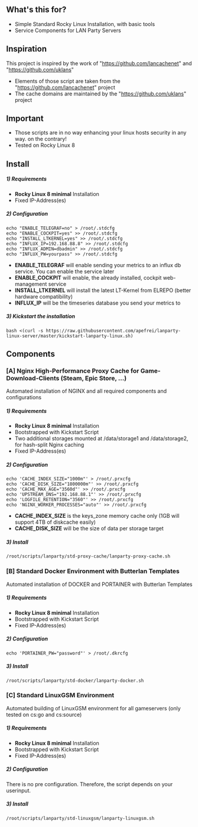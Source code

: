 ## What's this for?

* Simple Standard Rocky Linux Installation, with basic tools
* Service Components for LAN Party Servers

## Inspiration

This project is inspired by the work of "https://github.com/lancachenet" and "https://github.com/uklans"

* Elements of those script are taken from the "https://github.com/lancachenet" project
* The cache domains are maintained by the "https://github.com/uklans" project

## Important

* Those scripts are in no way enhancing your linux hosts security in any way. on the contrary!
* Tested on Rocky Linux 8

## Install
##### 1) Requirements
* **Rocky Linux 8 minimal** Installation
* Fixed IP-Address(es)
##### 2) Configuration
```shell
echo "ENABLE_TELEGRAF=no" > /root/.stdcfg
echo "ENABLE_COCKPIT=yes" >> /root/.stdcfg
echo "INSTALL_LTKERNEL=yes" >> /root/.stdcfg
echo "INFLUX_IP=192.168.88.8" >> /root/.stdcfg
echo "INFLUX_ADMIN=dbadmin" >> /root/.stdcfg
echo "INFLUX_PW=yourpass" >> /root/.stdcfg
```
* **ENABLE_TELEGRAF** will enable sending your metrics to an influx db service. You can enable the service later
* **ENABLE_COCKPIT** will enable, the already installed, cockpit web-management service
* **INSTALL_LTKERNEL** will install the latest LT-Kernel from ELREPO (better hardware compatibility)
* **INFLUX_IP** will be the timeseries database you send your metrics to
##### 3) Kickstart the installation
```shell
bash <(curl -s https://raw.githubusercontent.com/apefrei/lanparty-linux-server/master/kickstart-lanparty-linux.sh)
```
## Components
### [A] Nginx High-Performance Proxy Cache for Game-Download-Clients (Steam, Epic Store, ...)
Automated installation of NGINX and all required components and configurations
##### 1) Requirements
* **Rocky Linux 8 minimal** Installation
* Bootstrapped with Kickstart Script
* Two additional storages mounted at /data/storage1 and /data/storage2, for hash-split Nginx caching
* Fixed IP-Address(es)
##### 2) Configuration
```shell
echo 'CACHE_INDEX_SIZE="1000m"' > /root/.prxcfg
echo 'CACHE_DISK_SIZE="1800000m"' >> /root/.prxcfg
echo 'CACHE_MAX_AGE="3560d"' >> /root/.prxcfg
echo 'UPSTREAM_DNS="192.168.88.1"' >> /root/.prxcfg
echo 'LOGFILE_RETENTION="3560"' >> /root/.prxcfg
echo 'NGINX_WORKER_PROCESSES="auto"' >> /root/.prxcfg
```
* **CACHE_INDEX_SIZE** is the keys_zone memory cache only (1GB will support 4TB of diskcache easily)
* **CACHE_DISK_SIZE** will be the size of data per storage target
##### 3) Install
```shell
/root/scripts/lanparty/std-proxy-cache/lanparty-proxy-cache.sh
```
### [B] Standard Docker Environment with Butterlan Templates
Automated installation of DOCKER and PORTAINER with Butterlan Templates
##### 1) Requirements
* **Rocky Linux 8 minimal** Installation
* Bootstrapped with Kickstart Script
* Fixed IP-Address(es)
##### 2) Configuration
```shell
echo 'PORTAINER_PW="password"' > /root/.dkrcfg
```
##### 3) Install
```shell
/root/scripts/lanparty/std-docker/lanparty-docker.sh
```
### [C] Standard LinuxGSM Environment
Automated building of LinuxGSM environment for all gameservers (only tested on cs:go and cs:source)
##### 1) Requirements
* **Rocky Linux 8 minimal** Installation
* Bootstrapped with Kickstart Script
* Fixed IP-Address(es)
##### 2) Configuration
There is no pre configuration. Therefore, the script depends on your userinput.
##### 3) Install
```shell
/root/scripts/lanparty/std-linuxgsm/lanparty-linuxgsm.sh
```
